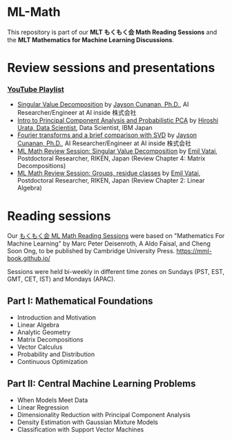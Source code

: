 # ML-Math

This repository is part of our **MLT もくもく会 Math Reading Sessions** and the **MLT Mathematics for Machine Learning Discussions**. 


# Review sessions and presentations

### [YouTube Playlist](https://www.meetup.com/Machine-Learning-Tokyo/events/270761078/)


- [Singular Value Decomposition](https://youtu.be/ONScfggC-M0) by [Jayson Cunanan, Ph.D.](https://www.linkedin.com/in/jayson-cunanan-phd/), AI Researcher/Engineer at AI inside 株式会社
- [Intro to Principal Component Analysis and Probabilistic PCA](https://www.youtube.com/watch?v=yyO08F5bFuA&list=PLaPdEEY26UXygpV-Cxch8Xkpl7IbFKBvK&index=5&t=0s) by [Hiroshi Urata, Data Scientist](https://www.linkedin.com/in/hiroshi-u/), Data Scientist, IBM Japan
- [Fourier transforms and a brief comparison with SVD](https://www.youtube.com/watch?v=8zRmr25vYBw&list=PLaPdEEY26UXygpV-Cxch8Xkpl7IbFKBvK&index=4&t=0s) by [Jayson Cunanan, Ph.D.](https://www.linkedin.com/in/jayson-cunanan-phd/), AI Researcher/Engineer at AI inside 株式会社
- [ML Math Review Session: Singular Value Decomposition](https://www.youtube.com/watch?v=PrIv-7SBTw8&list=PLaPdEEY26UXygpV-Cxch8Xkpl7IbFKBvK&index=3&t=0s) by [Emil Vatai](https://twitter.com/vatai), Postdoctoral Researcher, RIKEN, Japan (Review Chapter 4: Matrix Decompositions)
- [ML Math Review Session: Groups, residue classes](https://www.youtube.com/watch?v=nOxQ1vRt_p0&list=PLaPdEEY26UXygpV-Cxch8Xkpl7IbFKBvK&index=2&t=0s) by [Emil Vatai](https://twitter.com/vatai), Postdoctoral Researcher, RIKEN, Japan (Review Chapter 2: Linear Algebra)


# Reading sessions

Our [もくもく会 ML Math Reading Sessions](https://machinelearningtokyo.com/2019/11/28/ml-math-reading-sessions/) were based on "Mathematics For Machine Learning" by Marc Peter Deisenroth, A Aldo Faisal, and Cheng Soon Ong, to be published by Cambridge University Press. https://mml-book.github.io/

Sessions were held bi-weekly in different time zones on Sundays (PST, EST, GMT, CET, IST) and Mondays (APAC).


## Part I: Mathematical Foundations

- Introduction and Motivation
- Linear Algebra
- Analytic Geometry
- Matrix Decompositions
- Vector Calculus
- Probability and Distribution
- Continuous Optimization

## Part II: Central Machine Learning Problems

- When Models Meet Data
- Linear Regression
- Dimensionality Reduction with Principal Component Analysis
- Density Estimation with Gaussian Mixture Models
- Classification with Support Vector Machines
